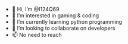 - 👋 Hi, I’m @I124Q69
- 👀 I’m interested in gaming & coding
- 🌱 I’m currently learning python programming
- 💞️ I’m looking to collaborate on developers 
- 📫 No need to reach

<!---
I124Q69/I124Q69 is a ✨ special ✨ repository because its `README.md` (this file) appears on your GitHub profile.
You can click the Preview link to take a look at your changes.
--->
